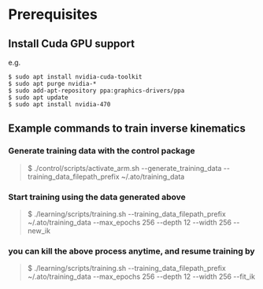 # Prerequisites

## Install Cuda GPU support
e.g.

```
$ sudo apt install nvidia-cuda-toolkit
$ sudo apt purge nvidia-*
$ sudo add-apt-repository ppa:graphics-drivers/ppa
$ sudo apt update
$ sudo apt install nvidia-470
```

## Example commands to train inverse kinematics

### Generate training data with the control package
> $ ./control/scripts/activate_arm.sh --generate_training_data --training_data_filepath_prefix ~/.ato/training_data

### Start training using the data generated above
> $ ./learning/scripts/training.sh --training_data_filepath_prefix ~/.ato/training_data --max_epochs 256 --depth 12 --width 256 --new_ik

### you can kill the above process anytime, and resume training by
> $ ./learning/scripts/training.sh --training_data_filepath_prefix ~/.ato/training_data --max_epochs 256 --depth 12 --width 256 --fit_ik